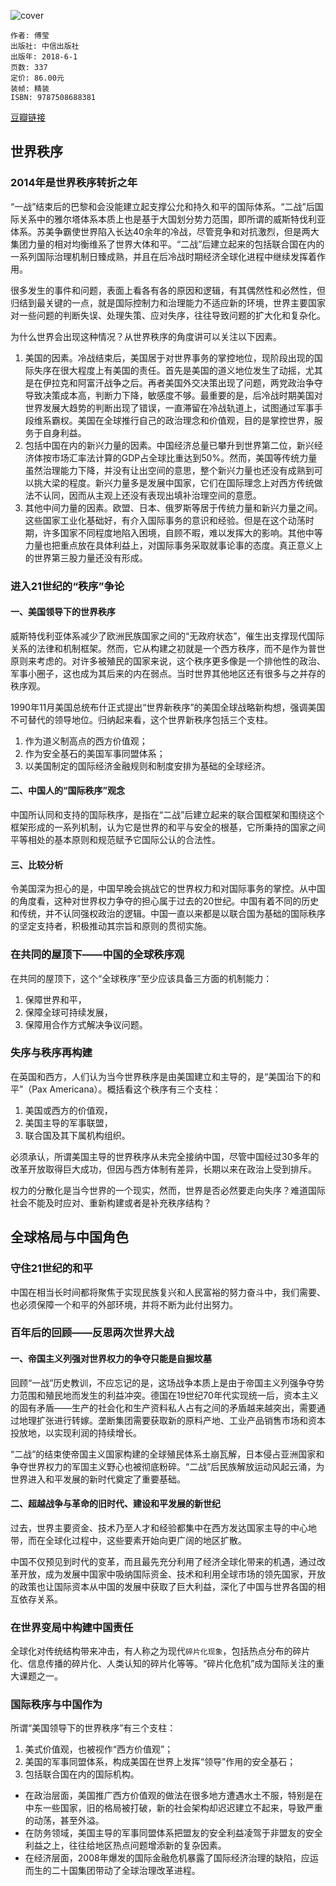 ![cover](https://img3.doubanio.com/view/subject/l/public/s29787644.jpg)

    作者: 傅莹 
    出版社: 中信出版社
    出版年: 2018-6-1
    页数: 337
    定价: 86.00元
    装帧: 精装
    ISBN: 9787508688381

[豆瓣链接](https://book.douban.com/subject/30242437/)

## 世界秩序
### 2014年是世界秩序转折之年
“一战”结束后的巴黎和会没能建立起支撑公允和持久和平的国际体系。“二战”后国际关系中的雅尔塔体系本质上也是基于大国划分势力范围，即所谓的威斯特伐利亚体系。苏美争霸使世界陷入长达40余年的冷战，尽管竞争和对抗激烈，但是两大集团力量的相对均衡维系了世界大体和平。“二战”后建立起来的包括联合国在内的一系列国际治理机制日臻成熟，并且在后冷战时期经济全球化进程中继续发挥着作用。

很多发生的事件和问题，表面上看各有各的原因和逻辑，有其偶然性和必然性，但归结到最关键的一点，就是国际控制力和治理能力不适应新的环境，世界主要国家对一些问题的判断失误、处理失策、应对失序，往往导致问题的扩大化和复杂化。

为什么世界会出现这种情况？从世界秩序的角度讲可以关注以下因素。

1. 美国的因素。冷战结束后，美国居于对世界事务的掌控地位，现阶段出现的国际失序在很大程度上有美国的责任。首先是美国的道义地位发生了动摇，尤其是在伊拉克和阿富汗战争之后。再者美国外交决策出现了问题，两党政治争夺导致决策成本高，判断力下降，敏感度不够。最重要的是，后冷战时期美国对世界发展大趋势的判断出现了错误，一直滞留在冷战轨道上，试图通过军事手段维系霸权。美国在全球推行自己的政治理念和价值观，目的是掌控世界，服务于自身利益。
2. 包括中国在内的新兴力量的因素。中国经济总量已攀升到世界第二位，新兴经济体按市场汇率法计算的GDP占全球比重达到50%。然而，美国等传统力量虽然治理能力下降，并没有让出空间的意思，整个新兴力量也还没有成熟到可以挑大梁的程度。新兴力量多是发展中国家，它们在国际理念上对西方传统做法不认同，因而从主观上还没有表现出填补治理空间的意愿。
3. 其他中间力量的因素。欧盟、日本、俄罗斯等居于传统力量和新兴力量之间。这些国家工业化基础好，有介入国际事务的意识和经验。但是在这个动荡时期，许多国家不同程度地陷入困境，自顾不暇，难以发挥大的影响。其他中等力量也把重点放在具体利益上，对国际事务采取就事论事的态度。真正意义上的世界第三股力量还没有形成。

### 进入21世纪的“秩序”争论 
#### 一、美国领导下的世界秩序
威斯特伐利亚体系减少了欧洲民族国家之间的“无政府状态”，催生出支撑现代国际关系的法律和机制框架。然而，它从构建之初就是一个西方秩序，而不是作为普世原则来考虑的。对许多被殖民的国家来说，这个秩序更多像是一个排他性的政治、军事小圈子，这也成为其后来的内在弱点。当时世界其他地区还有很多与之并存的秩序观。

1990年11月美国总统布什正式提出“世界新秩序”的美国全球战略新构想，强调美国不可替代的领导地位。归纳起来看，这个世界新秩序包括三个支柱。

1. 作为道义制高点的西方价值观；
2. 作为安全基石的美国军事同盟体系；
3. 以美国制定的国际经济金融规则和制度安排为基础的全球经济。

#### 二、中国人的“国际秩序”观念
中国所认同和支持的国际秩序，是指在“二战”后建立起来的联合国框架和围绕这个框架形成的一系列机制，认为它是世界的和平与安全的根基，它所秉持的国家之间平等相处的基本原则和规范赋予它国际公认的合法性。

#### 三、比较分析
令美国深为担心的是，中国早晚会挑战它的世界权力和对国际事务的掌控。从中国的角度看，这种对世界权力争夺的担心属于过去的20世纪。中国有着不同的历史和传统，并不认同强权政治的逻辑。中国一直以来都是以联合国为基础的国际秩序的坚定支持者，积极推动其宗旨和原则的贯彻实施。

### 在共同的屋顶下——中国的全球秩序观
在共同的屋顶下，这个“全球秩序”至少应该具备三方面的机制能力：

1. 保障世界和平，
2. 保障全球可持续发展，
3. 保障用合作方式解决争议问题。

### 失序与秩序再构建 
在英国和西方，人们认为当今世界秩序是由美国建立和主导的，是“美国治下的和平”（Pax Americana）。概括看这个秩序有三个支柱：

1. 美国或西方的价值观，
2. 美国主导的军事联盟，
3. 联合国及其下属机构组织。

必须承认，所谓美国主导的世界秩序从未完全接纳中国，尽管中国经过30多年的改革开放取得巨大成功，但因与西方体制有差异，长期以来在政治上受到排斥。

权力的分散化是当今世界的一个现实，然而，世界是否必然要走向失序？难道国际社会不能及时应对、重新构建或者是补充秩序结构？

## 全球格局与中国角色
### 守住21世纪的和平
中国在相当长时间都将聚焦于实现民族复兴和人民富裕的努力奋斗中，我们需要、也必须保障一个和平的外部环境，并将不断为此付出努力。

### 百年后的回顾——反思两次世界大战
#### 一、帝国主义列强对世界权力的争夺只能是自掘坟墓
回顾“一战”历史教训，不应忘记的是，这场战争本质上是由于帝国主义列强争夺势力范围和殖民地而发生的利益冲突。德国在19世纪70年代实现统一后，资本主义的固有矛盾——生产的社会化和生产资料私人占有之间的矛盾越来越突出，需要通过地理扩张进行转嫁。垄断集团需要获取新的原料产地、工业产品销售市场和资本投放地，以实现利润的持续增长。

“二战”的结束使帝国主义国家构建的全球殖民体系土崩瓦解，日本侵占亚洲国家和争夺世界权力的军国主义野心也被彻底粉碎。“二战”后民族解放运动风起云涌，为世界进入和平发展的新时代奠定了重要基础。

#### 二、超越战争与革命的旧时代、建设和平发展的新世纪
过去，世界主要资金、技术乃至人才和经验都集中在西方发达国家主导的中心地带，而在全球化过程中，这些要素开始向更广阔的地区扩散。

中国不仅预见到时代的变革，而且最先充分利用了经济全球化带来的机遇，通过改革开放，成为发展中国家中吸纳国际资金、技术和利用全球市场的领先国家，开放的政策也让国际资本从中国的发展中获取了巨大利益，深化了中国与世界各国的相互依存关系。

### 在世界变局中构建中国责任
全球化对传统结构带来冲击，有人称之为现代`碎片化现象`，包括热点分布的碎片化、信息传播的碎片化、人类认知的碎片化等等。“碎片化危机”成为国际关注的重大课题之一。

### 国际秩序与中国作为
所谓“美国领导下的世界秩序”有三个支柱：

1. 美式价值观，也被视作“西方价值观”；
2. 美国的军事同盟体系，构成美国在世界上发挥“领导”作用的安全基石；
3. 包括联合国在内的国际机构。

- 在政治层面，美国推广西方价值观的做法在很多地方遭遇水土不服，特别是在中东一些国家，旧的格局被打破，新的社会架构却迟迟建立不起来，导致严重的动荡，甚至外溢。
- 在防务领域，美国主导的军事同盟体系把盟友的安全利益凌驾于非盟友的安全利益之上，往往给地区热点问题增添新的复杂因素。
- 在经济层面，2008年爆发的国际金融危机暴露了国际经济治理的缺陷，应运而生的二十国集团带动了全球治理改革进程。










